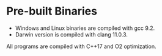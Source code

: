 # Pre-built Binaries

- Windows and Linux binaries are compiled with gcc 9.2.
- Darwin version is compiled with clang 11.0.3.

All programs are compiled with C++17 and O2 optimization.

